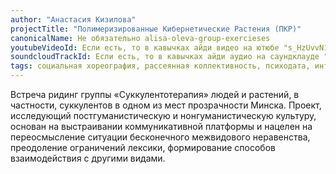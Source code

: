 ```yaml
---
author: "Анастасия Кизилова"
projectTitle: "Полимеризированные Кибернетические Растения (ПКР)"
canonicalName: Не обязательно alisa-oleva-group-exercieses
youtubeVideoId: Если есть, то в кавычках айди видео на ютюбе "s_HzUvvN1Ns"
soundcloudTrackId: Если есть, то в кавычках айди аудио на саундклауде "353915180"
tags: социальная хореография, рассеянная коллективность, психодата, интимные интерфейсы, аномалии коридоров, путь стоп, спортивный интерес
---
```

Встреча ридинг группы «Суккулентотерапия» людей и растений, в частности, суккулентов в одном из мест прозрачности Минска. Проект, исследующий постгуманистическую и нонгуманистическую культуру, основан на выстраивании коммуникативной платформы и нацелен на переосмысление ситуации бесконечного межвидового неравенства, преодоление ограничений лексики, формирование способов взаимодействия с другими видами. 
